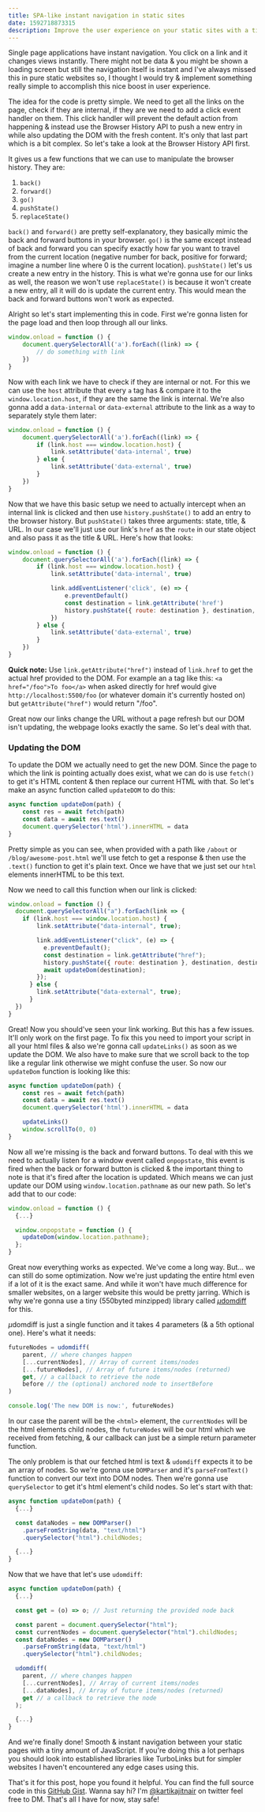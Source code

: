```yaml
---
title: SPA-like instant navigation in static sites
date: 1592718873315
description: Improve the user experience on your static sites with a tiny bit of JavaScript.
---
```


Single page applications have instant navigation. You click on a link and it changes views instantly. There might not be data & you might be shown a loading screen but still the navigation itself is instant and I've always missed this in pure static websites so, I thought I would try & implement something really simple to accomplish this nice boost in user experience.

The idea for the code is pretty simple. We need to get all the links on the page, check if they are internal, if they are we need to add a click event handler on them. This click handler will prevent the default action from happening & instead use the Browser History API to push a new entry in while also updating the DOM with the fresh content. It's only that last part which is a bit complex. So let's take a look at the Browser History API first.

It gives us a few functions that we can use to manipulate the browser history. They are:

1. `back()`
2. `forward()`
3. `go()`
4. `pushState()`
5. `replaceState()`

`back()` and `forward()` are pretty self-explanatory, they basically mimic the back and forward buttons in your browser. `go()` is the same except instead of back and forward you can specify exactly how far you want to travel from the current location (negative number for back, positive for forward; imagine a number line where 0 is the current location). `pushState()` let's us create a new entry in the history. This is what we're gonna use for our links as well, the reason we won't use `replaceState()` is because it won't create a new entry, all it will do is update the current entry. This would mean the back and forward buttons won't work as expected.

Alright so let's start implementing this in code. First we're gonna listen for the page load and then loop through all our links.

```javascript
window.onload = function () {
	document.querySelectorAll('a').forEach((link) => {
		// do something with link
	})
}
```

Now with each link we have to check if they are internal or not. For this we can use the `host` attribute that every `a` tag has & compare it to the `window.location.host`, if they are the same the link is internal. We're also gonna add a `data-internal` or `data-external` attribute to the link as a way to separately style them later:

```javascript
window.onload = function () {
	document.querySelectorAll('a').forEach((link) => {
		if (link.host === window.location.host) {
			link.setAttribute('data-internal', true)
		} else {
			link.setAttribute('data-external', true)
		}
	})
}
```

Now that we have this basic setup we need to actually intercept when an internal link is clicked and then use `history.pushState()` to add an entry to the browser history. But `pushState()` takes three arguments: state, title, & URL. In our case we'll just use our link's `href` as the `route` in our state object and also pass it as the title & URL. Here's how that looks:

```javascript
window.onload = function () {
	document.querySelectorAll('a').forEach((link) => {
		if (link.host === window.location.host) {
			link.setAttribute('data-internal', true)

			link.addEventListener('click', (e) => {
				e.preventDefault()
				const destination = link.getAttribute('href')
				history.pushState({ route: destination }, destination, destination)
			})
		} else {
			link.setAttribute('data-external', true)
		}
	})
}
```

**Quick note:** Use `link.getAttribute("href")` instead of `link.href` to get the actual href provided to the DOM. For example an a tag like this: `<a href="/foo">To foo</a>` when asked directly for href would give `http://localhost:5500/foo` (or whatever domain it's currently hosted on) but `getAttribute("href")` would return "/foo".

Great now our links change the URL without a page refresh but our DOM isn't updating, the webpage looks exactly the same. So let's deal with that.

### Updating the DOM

To update the DOM we actually need to get the new DOM. Since the page to which the link is pointing actually does exist, what we can do is use `fetch()` to get it's HTML content & then replace our current HTML with that. So let's make an async function called `updateDOM` to do this:

```javascript
async function updateDom(path) {
	const res = await fetch(path)
	const data = await res.text()
	document.querySelector('html').innerHTML = data
}
```

Pretty simple as you can see, when provided with a path like `/about` or `/blog/awesome-post.html` we'll use fetch to get a response & then use the `.text()` function to get it's plain text. Once we have that we just set our `html` elements innerHTML to be this text.

Now we need to call this function when our link is clicked:

```javascript
window.onload = function () {
  document.querySelectorAll("a").forEach(link => {
    if (link.host === window.location.host) {
        link.setAttribute("data-internal", true);

        link.addEventListener("click", (e) => {
          e.preventDefault();
          const destination = link.getAttribute("href");
          history.pushState({ route: destination }, destination, destination);
          await updateDom(destination);
        });
      } else {
        link.setAttribute("data-external", true);
      }
  })
}
```

Great! Now you should've seen your link working. But this has a few issues. It'll only work on the first page. To fix this you need to import your script in all your html files & also we're gonna call `updateLinks()` as soon as we update the DOM. We also have to make sure that we scroll back to the top like a regular link otherwise we might confuse the user. So now our `updateDom` function is looking like this:

```javascript
async function updateDom(path) {
	const res = await fetch(path)
	const data = await res.text()
	document.querySelector('html').innerHTML = data

	updateLinks()
	window.scrollTo(0, 0)
}
```

Now all we're missing is the back and forward buttons. To deal with this we need to actually listen for a window event called `onpopstate`, this event is fired when the back or forward button is clicked & the important thing to note is that it's fired after the location is updated. Which means we can just update our DOM using `window.location.pathname` as our new path. So let's add that to our code:

```javascript
window.onload = function () {
  {...}

  window.onpopstate = function () {
    updateDom(window.location.pathname);
  };
}
```

Great now everything works as expected. We've come a long way. But... we can still do some optimization. Now we're just updating the entire html even if a lot of it is the exact same. And while it won't have much difference for smaller websites, on a larger website this would be pretty jarring. Which is why we're gonna use a tiny (550byted minzipped) library called [*µ*domdiff](https://github.com/WebReflection/udomdiff) for this.

*µ*domdiff is just a single function and it takes 4 parameters (& a 5th optional one). Here's what it needs:

```javascript
futureNodes = udomdiff(
	parent, // where changes happen
	[...currentNodes], // Array of current items/nodes
	[...futureNodes], // Array of future items/nodes (returned)
	get, // a callback to retrieve the node
	before // the (optional) anchored node to insertBefore
)

console.log('The new DOM is now:', futureNodes)
```

In our case the parent will be the `<html>` element, the `currentNodes` will be the html elements child nodes, the `futureNodes` will be our html which we received from fetching, & our callback can just be a simple return parameter function.

The only problem is that our fetched html is text & `udomdiff` expects it to be an array of nodes. So we're gonna use `DOMParser` and it's `parseFromText()` function to convert our text into DOM nodes. Then we're gonna use `querySelector` to get it's html element's child nodes. So let's start with that:

```javascript
async function updateDom(path) {
  {...}

  const dataNodes = new DOMParser()
    .parseFromString(data, "text/html")
    .querySelector("html").childNodes;

  {...}
}
```

Now that we have that let's use `udomdiff`:

```javascript
async function updateDom(path) {
  {...}

  const get = (o) => o; // Just returning the provided node back

  const parent = document.querySelector("html");
  const currentNodes = document.querySelector("html").childNodes;
  const dataNodes = new DOMParser()
    .parseFromString(data, "text/html")
    .querySelector("html").childNodes;

  udomdiff(
    parent, // where changes happen
    [...currentNodes], // Array of current items/nodes
    [...dataNodes], // Array of future items/nodes (returned)
    get // a callback to retrieve the node
  );

  {...}
}
```

And we're finally done! Smooth & instant navigation between your static pages with a tiny amount of JavaScript. If you're doing this a lot perhaps you should look into established libraries like TurboLinks but for simpler websites I haven't encountered any edge cases using this.

That's it for this post, hope you found it helpful. You can find the full source code in this [GitHub Gist](https://gist.github.com/kartiknair/bd26bbc751332f64ba85095230c29314). Wanna say hi? I'm [@kartikajitnair](https://twitter.com/kartikajitnair) on twitter feel free to DM. That's all I have for now, stay safe!
